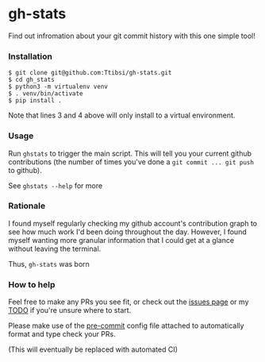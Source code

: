 # gh-stats

Find out infromation about your git commit history with this one simple tool!

### Installation

```console
$ git clone git@github.com:Ttibsi/gh-stats.git
$ cd gh_stats
$ python3 -m virtualenv venv
$ . venv/bin/activate
$ pip install .
```

Note that lines 3 and 4 above will only install to a virtual environment.

### Usage

Run `ghstats` to trigger the main script. This will tell you your current
github contributions (the number of times you've done a
`git commit ... git push` to github).

See `ghstats --help` for more

### Rationale

I found myself regularly checking my github account's contribution graph
to see how much work I'd been doing throughout the day.  However, I found
myself wanting more granular information that I could get at a glance without
leaving the terminal.

Thus, `gh-stats` was born


### How to help

Feel free to make any PRs you see fit, or check out the
[issues page](https://github.com/Ttibsi/gh-stats/issues) or my [TODO](https://github.com/Ttibsi/gh-stats/blob/master/TODO.txt)
if you're unsure where to start.

Please make use of the [pre-commit](https://pre-commit.com) config file
attached to automatically format and type check your PRs.

(This will eventually be replaced with automated CI)
